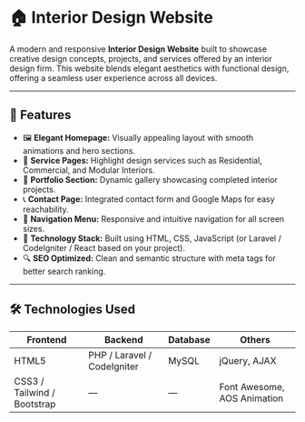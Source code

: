 # 🏠 Interior Design Website

A modern and responsive **Interior Design Website** built to showcase creative design concepts, projects, and services offered by an interior design firm. This website blends elegant aesthetics with functional design, offering a seamless user experience across all devices.

---

## 🌟 Features

- 🖼️ **Elegant Homepage:** Visually appealing layout with smooth animations and hero sections.  
- 🏢 **Service Pages:** Highlight design services such as Residential, Commercial, and Modular Interiors.  
- 📸 **Portfolio Section:** Dynamic gallery showcasing completed interior projects.  
- 📞 **Contact Page:** Integrated contact form and Google Maps for easy reachability.  
- 🧭 **Navigation Menu:** Responsive and intuitive navigation for all screen sizes.  
- 🧱 **Technology Stack:** Built using HTML, CSS, JavaScript (or Laravel / CodeIgniter / React based on your project).  
- 🔍 **SEO Optimized:** Clean and semantic structure with meta tags for better search ranking.  

---

## 🛠️ Technologies Used

| Frontend | Backend | Database | Others |
|-----------|----------|-----------|--------|
| HTML5 | PHP / Laravel / CodeIgniter | MySQL | jQuery, AJAX |
| CSS3 / Tailwind / Bootstrap | — | — | Font Awesome, AOS Animation |





